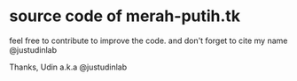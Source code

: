 # source code of merah-putih.tk
feel free to contribute to improve the code.
and don't forget to cite my name @justudinlab

Thanks,
Udin a.k.a @justudinlab
